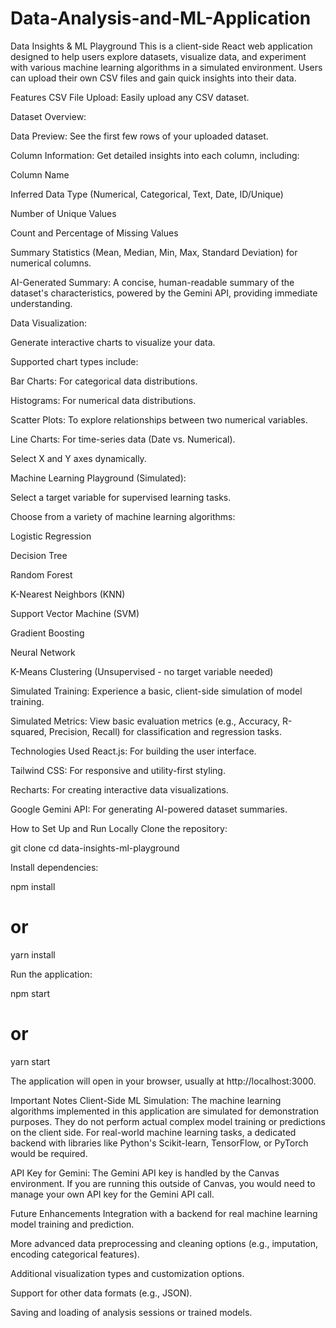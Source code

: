 # Data-Analysis-and-ML-Application

Data Insights & ML Playground
This is a client-side React web application designed to help users explore datasets, visualize data, and experiment with various machine learning algorithms in a simulated environment. Users can upload their own CSV files and gain quick insights into their data.

Features
CSV File Upload: Easily upload any CSV dataset.

Dataset Overview:

Data Preview: See the first few rows of your uploaded dataset.

Column Information: Get detailed insights into each column, including:

Column Name

Inferred Data Type (Numerical, Categorical, Text, Date, ID/Unique)

Number of Unique Values

Count and Percentage of Missing Values

Summary Statistics (Mean, Median, Min, Max, Standard Deviation) for numerical columns.

AI-Generated Summary: A concise, human-readable summary of the dataset's characteristics, powered by the Gemini API, providing immediate understanding.

Data Visualization:

Generate interactive charts to visualize your data.

Supported chart types include:

Bar Charts: For categorical data distributions.

Histograms: For numerical data distributions.

Scatter Plots: To explore relationships between two numerical variables.

Line Charts: For time-series data (Date vs. Numerical).

Select X and Y axes dynamically.

Machine Learning Playground (Simulated):

Select a target variable for supervised learning tasks.

Choose from a variety of machine learning algorithms:

Logistic Regression

Decision Tree

Random Forest

K-Nearest Neighbors (KNN)

Support Vector Machine (SVM)

Gradient Boosting

Neural Network

K-Means Clustering (Unsupervised - no target variable needed)

Simulated Training: Experience a basic, client-side simulation of model training.

Simulated Metrics: View basic evaluation metrics (e.g., Accuracy, R-squared, Precision, Recall) for classification and regression tasks.

Technologies Used
React.js: For building the user interface.

Tailwind CSS: For responsive and utility-first styling.

Recharts: For creating interactive data visualizations.

Google Gemini API: For generating AI-powered dataset summaries.

How to Set Up and Run Locally
Clone the repository:

git clone <your-repository-url>
cd data-insights-ml-playground

Install dependencies:

npm install
# or
yarn install

Run the application:

npm start
# or
yarn start

The application will open in your browser, usually at http://localhost:3000.

Important Notes
Client-Side ML Simulation: The machine learning algorithms implemented in this application are simulated for demonstration purposes. They do not perform actual complex model training or predictions on the client side. For real-world machine learning tasks, a dedicated backend with libraries like Python's Scikit-learn, TensorFlow, or PyTorch would be required.

API Key for Gemini: The Gemini API key is handled by the Canvas environment. If you are running this outside of Canvas, you would need to manage your own API key for the Gemini API call.

Future Enhancements
Integration with a backend for real machine learning model training and prediction.

More advanced data preprocessing and cleaning options (e.g., imputation, encoding categorical features).

Additional visualization types and customization options.

Support for other data formats (e.g., JSON).

Saving and loading of analysis sessions or trained models.

